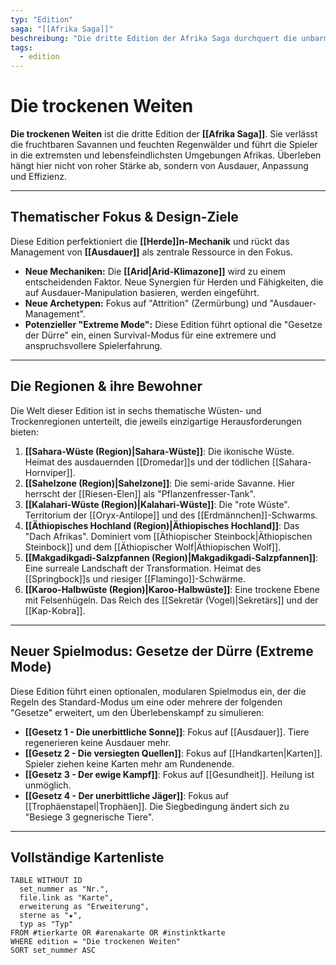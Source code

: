 ```yaml
---
typ: "Edition"
saga: "[[Afrika Saga]]"
beschreibung: "Die dritte Edition der Afrika Saga durchquert die unbarmherzigen Wüsten und Halbwüsten Afrikas."
tags:
  - edition
---
```


# Die trockenen Weiten

**Die trockenen Weiten** ist die dritte Edition der **[[Afrika Saga]]**. Sie verlässt die fruchtbaren Savannen und feuchten Regenwälder und führt die Spieler in die extremsten und lebensfeindlichsten Umgebungen Afrikas. Überleben hängt hier nicht von roher Stärke ab, sondern von Ausdauer, Anpassung und Effizienz.

---
## Thematischer Fokus & Design-Ziele

Diese Edition perfektioniert die **[[Herde]]n-Mechanik** und rückt das Management von **[[Ausdauer]]** als zentrale Ressource in den Fokus.

- **Neue Mechaniken:** Die **[[Arid|Arid-Klimazone]]** wird zu einem entscheidenden Faktor. Neue Synergien für Herden und Fähigkeiten, die auf Ausdauer-Manipulation basieren, werden eingeführt.
- **Neue Archetypen:** Fokus auf "Attrition" (Zermürbung) und "Ausdauer-Management".
- **Potenzieller "Extreme Mode":** Diese Edition führt optional die "Gesetze der Dürre" ein, einen Survival-Modus für eine extremere und anspruchsvollere Spielerfahrung.

---
## Die Regionen & ihre Bewohner

Die Welt dieser Edition ist in sechs thematische Wüsten- und Trockenregionen unterteilt, die jeweils einzigartige Herausforderungen bieten:

1.  **[[Sahara-Wüste (Region)|Sahara-Wüste]]**: Die ikonische Wüste. Heimat des ausdauernden [[Dromedar]]s und der tödlichen [[Sahara-Hornviper]].
2.  **[[Sahelzone (Region)|Sahelzone]]**: Die semi-aride Savanne. Hier herrscht der [[Riesen-Elen]] als "Pflanzenfresser-Tank".
3.  **[[Kalahari-Wüste (Region)|Kalahari-Wüste]]**: Die "rote Wüste". Territorium der [[Oryx-Antilope]] und des [[Erdmännchen]]-Schwarms.
4.  **[[Äthiopisches Hochland (Region)|Äthiopisches Hochland]]**: Das "Dach Afrikas". Dominiert vom [[Äthiopischer Steinbock|Äthiopischen Steinbock]] und dem [[Äthiopischer Wolf|Äthiopischen Wolf]].
5.  **[[Makgadikgadi-Salzpfannen (Region)|Makgadikgadi-Salzpfannen]]**: Eine surreale Landschaft der Transformation. Heimat des [[Springbock]]s und riesiger [[Flamingo]]-Schwärme.
6.  **[[Karoo-Halbwüste (Region)|Karoo-Halbwüste]]**: Eine trockene Ebene mit Felsenhügeln. Das Reich des [[Sekretär (Vogel)|Sekretärs]] und der [[Kap-Kobra]].

---
## Neuer Spielmodus: Gesetze der Dürre (Extreme Mode)

Diese Edition führt einen optionalen, modularen Spielmodus ein, der die Regeln des Standard-Modus um eine oder mehrere der folgenden "Gesetze" erweitert, um den Überlebenskampf zu simulieren:

- **[[Gesetz 1 - Die unerbittliche Sonne]]**: Fokus auf [[Ausdauer]]. Tiere regenerieren keine Ausdauer mehr.
- **[[Gesetz 2 - Die versiegten Quellen]]**: Fokus auf [[Handkarten|Karten]]. Spieler ziehen keine Karten mehr am Rundenende.
- **[[Gesetz 3 - Der ewige Kampf]]**: Fokus auf [[Gesundheit]]. Heilung ist unmöglich.
- **[[Gesetz 4 - Der unerbittliche Jäger]]**: Fokus auf [[Trophäenstapel|Trophäen]]. Die Siegbedingung ändert sich zu "Besiege 3 gegnerische Tiere".

---
## Vollständige Kartenliste

```dataview
TABLE WITHOUT ID
  set_nummer as "Nr.",
  file.link as "Karte",
  erweiterung as "Erweiterung",
  sterne as "★",
  typ as "Typ"
FROM #tierkarte OR #arenakarte OR #instinktkarte
WHERE edition = "Die trockenen Weiten"
SORT set_nummer ASC